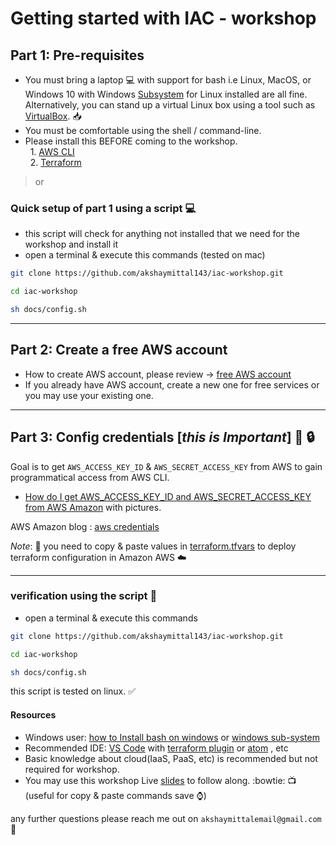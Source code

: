 # Getting started with IAC - workshop

## Part 1: Pre-requisites

- You must bring a laptop :computer: with support for bash i.e Linux, MacOS, or Windows 10 with Windows [Subsystem](https://docs.microsoft.com/en-us/windows/wsl/install-win10#install-the-windows-subsystem-for-linux) for Linux installed are all fine. Alternatively, you can stand up a virtual Linux box using a tool such as [VirtualBox](https://www.virtualbox.org/). :inbox_tray:
- You must be comfortable using the shell / command-line.
- Please install this BEFORE coming to the workshop.  
    1. [AWS CLI](https://aws.amazon.com/cli/)  
    2. [Terraform](https://www.terraform.io/)

> or

### Quick setup of part 1 using a script :computer:

- this script will check for anything not installed that we need for the workshop and install it
- open a terminal & execute this commands (tested on mac)

```bash
git clone https://github.com/akshaymittal143/iac-workshop.git  

cd iac-workshop  

sh docs/config.sh
```

---

## Part 2: Create a free AWS account

- How to create AWS account, please review -> [free AWS account](https://aws.amazon.com/free/)
- If you already have AWS account, create a new one for free services or you may use your existing one.  

---

## Part 3: Config credentials [*this is Important*]  :key: :lock:

Goal is to get `AWS_ACCESS_KEY_ID` & `AWS_SECRET_ACCESS_KEY` from AWS to gain programmatical access from AWS CLI. 

- [How do I get AWS_ACCESS_KEY_ID and AWS_SECRET_ACCESS_KEY from AWS Amazon](./aws-key-and-secret.md) with pictures.

AWS Amazon blog : [aws credentials](https://docs.aws.amazon.com/general/latest/gr/aws-sec-cred-types.html#access-keys-and-secret-access-keys)

*Note*: :blue_book: you need to copy & paste values in [terraform.tfvars](../chap1/terraform.tfvars) to deploy terraform configuration in Amazon AWS :cloud:

---

### verification using the script :mag_right:

- open a terminal & execute this commands

```bash
git clone https://github.com/akshaymittal143/iac-workshop.git

cd iac-workshop

sh docs/config.sh
```

this script is tested on linux. :white_check_mark:

#### Resources

- Windows user: [how to Install bash on windows](https://itsfoss.com/install-bash-on-windows/) or [windows sub-system](https://docs.microsoft.com/en-us/windows/wsl/install-win10#install-the-windows-subsystem-for-linux)
- Recommended IDE: [VS Code](https://code.visualstudio.com/) with [terraform plugin](https://marketplace.visualstudio.com/items?itemName=mauve.terraform) or [atom](https://atom.io/) , etc
- Basic knowledge about cloud(IaaS, PaaS, etc) is recommended but not required for workshop.
- You may use this workshop Live [slides](https://slides.com/akshaymittal/iac-workshop/live#/) to follow along. :bowtie: :tv: (useful for copy & paste commands save :watch:)

any further questions please reach me out on `akshaymittalemail@gmail.com` :email:
